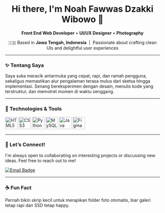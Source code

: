<!-- Header -->
<h1 align="center">Hi there, I'm Noah Fawwas Dzakki Wibowo 👋</h1>

<p align="center">
  <b>Front End Web Developer</b> • <b>UI/UX Designer</b> • <b>Photography</b>
</p>

<p align="center">
  🇮🇩 Based in <b>Jawa Tengah, Indonesia</b> &nbsp;|&nbsp; Passionate about crafting clean UIs and delightful user experiences
</p>

---

### ✨ Tentang Saya
Saya suka meracik antarmuka yang cepat, rapi, dan ramah pengguna, sekaligus memastikan alur pengalaman terasa mulus dari sketsa hingga implementasi. Senang bereksperimen dengan desain, menulis kode yang terstruktur, dan memotret momen di waktu senggang.

---

### 🔧 Technologies & Tools
<p>
  <!-- Tampilkan ikon saja sesuai permintaan -->
  <img src="https://cdn.jsdelivr.net/gh/devicons/devicon/icons/html5/html5-original.svg" alt="HTML5" width="40" height="40"/>
  <img src="https://cdn.jsdelivr.net/gh/devicons/devicon/icons/css3/css3-original.svg" alt="CSS3" width="40" height="40"/>
  <img src="https://cdn.jsdelivr.net/gh/devicons/devicon/icons/python/python-original.svg" alt="Python" width="40" height="40"/>
  <img src="https://cdn.jsdelivr.net/gh/devicons/devicon/icons/mysql/mysql-original.svg" alt="MySQL" width="40" height="40"/>
  <img src="https://cdn.jsdelivr.net/gh/devicons/devicon/icons/java/java-original.svg" alt="Java" width="40" height="40"/>
  <img src="https://cdn.jsdelivr.net/gh/devicons/devicon/icons/figma/figma-original.svg" alt="Figma" width="40" height="40"/>
</p>

---

### 🤝 Let’s Connect!
I'm always open to collaborating on interesting projects or discussing new ideas. Feel free to reach out to me!

<p>
  <a href="mailto:noahdzakki12@gmail.com">
    <img src="https://img.shields.io/badge/Email-noahdzakki12%40gmail.com-red?logo=gmail&logoColor=white" alt="Email Badge" />
  </a>
</p>

---

### ☕ Fun Fact
Pernah bikin skrip kecil untuk merapikan folder foto otomatis, biar galeri tetap rapi dan SSD tetap happy.
